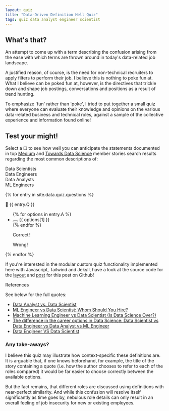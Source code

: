```yaml
---
layout: quiz
title: "Data-Driven Definition Hell Quiz"
tags: quiz data analyst engineer scientist
---
```


## What's that?

An attempt to come up with a term describing the confusion arising from the ease with which terms are thrown around in
today's data-related
job landscape.

A justified reason, of course, is the need for non-technical recruiters to apply filters to perform their job. I believe
this is nothing to poke fun at. What I believe can be poked fun at, however, is the directives that trickle down and
shape job postings, conversations and positions as a result of trend hunting.

To emphasize 'fun' rather than 'poke', I tried to put together a small quiz where everyone can evaluate their knowledge
and opinions on the various data-related business and technical roles, against a sample of the collective experience and
information
found online!

## Test your might!

Select a ☐ to see how well you can anticipate the statements documented in top [Medium](https://www.medium.com) and [Towards
Data Science](https://towardsdatascience.com) member stories
search results regarding the most common descriptions of:

<div class="md:mx-56 text-center rounded-2xl bg-slate-800">
    <p class="p-5 text-sm text-slate-400 font-mono">
        Data Scientists<br />
        Data Engineers<br />
        Data Analysts<br />
        ML Engineers<br />
    </p>
</div>

<!-- <div class="m-auto xs:w-[50%] sm:w-[30%]">
    <img class="m-auto rounded-2xl" src="{{site.baseurl}}/assets/gif/testYourMight.gif">
</div> -->

<div id="quiz-div" class='not-prose m-5 pt-5 sm:grid sm:grid-cols-2 sm:gap-x-5 sm:gap-y-8'>
    {% for entry in site.data.quiz.questions %}
    <div>
        <p class="font-semibold">🔎 {{ entry.Q }}</p>
        <ul class="m-3" id="{{ entry.correct }}">
            {% for options in entry.A %}
            <li>
                <button id="{{ options[0] }}"
                    class="bg-white text-gray-800 font-semibold m-auto w-4 h-4 border border-gray-400 rounded shadow active:bg-violet-50"></button>
                {{ options[1] }}
            </li>
            {% endfor %}
            <div class="" id="div{{ entry.correct }}">
                <div class="hidden text-xs bg-green-100 rounded-full sm:mx-6 m-auto w-auto mt-4 px-6 py-4"
                    id="correct{{ entry.correct }}">
                    <p class="text-center text-lg font-mono font-bold">Correct!</p>
                    <!-- <p class="">{{ entry.comment }}</p> -->
                </div>
                <div class="hidden text-xs bg-red-100 rounded-full sm:mx-6 m-auto w-auto mt-4 px-6 py-4"
                    id="false{{ entry.correct }}">
                    <p class="text-center text-lg font-mono font-bold">Wrong!</p>
                    <!-- <p class="">{{ entry.comment }}</p> -->
                </div>
            </div>
        </ul>
    </div>
    {% endfor %}
</div>

<div class="md:mx-10 rounded-2xl bg-slate-200">
    <!-- <p class="pt-2 text-center font-bold text-lg text-slate-600 font-mono">Note</p> -->
    <p class="pt-4 pb-4 px-4 text-sm text-slate-600 font-mono">
        If you're interested in the modular custom quiz functionality implemented here with Javascript, Tailwind and Jekyll, have a
        look at the source code for the 
        <a href="https://github.com/iokarkan/iokarkan.github.io/blob/main/_layouts/quiz.html">layout</a>
        and 
        <a href="https://github.com/iokarkan/iokarkan.github.io/blob/main/_layouts/quiz.html">post</a>
        for this post on Github!
    </p>
</div>

<div class="md:mx-10 rounded-2xl bg-slate-200">
    <p class="pt-2 text-center font-bold text-lg text-slate-600 font-mono">References</p>
    <p class="pt-1 px-4 text-sm text-slate-600 font-mono">
        See below for the full quotes:
    </p>
    <ul class="px-4 pb-2 text-sm">
        <li><a href="https://towardsdatascience.com/data-analyst-vs-data-scientist-a83af97ad472">Data Analyst vs. Data
                Scientist</a><br /></li>
        <li><a href="https://towardsdatascience.com/ml-engineer-vs-data-scientist-53c047666739">ML Engineer vs Data
                Scientist: Whom Should You Hire?</a><br /></li>
        <li><a href="https://towardsdatascience.com/mlevsds-3c89425baabb">Machine Learning Engineer vs Data Scientist
                (Is Data Science Over?)</a><br /></li>
        <li><a
                href="https://medium.com/@writuparnabanerjee/the-difference-in-the-career-options-in-data-science-data-scientist-vs-data-engineer-vs-data-33209d0ac880">The
                difference in the career options in Data Science: Data Scientist vs Data Engineer vs Data Analyst vs ML
                Engineer</a><br /></li>
        <li><a href="https://towardsdatascience.com/data-engineer-vs-data-scientist-bc8dab5ac124">Data Engineer VS Data
                Scientist</a><br /></li>
    </ul>
</div>


### Any take-aways?

I believe this quiz may illustrate how context-specific these definitions are. It is arguable that, if one knows
beforehand, for example, the title of the story containing a quote (i.e. how the author chooses to refer to each of the
roles compared) it would be far easier to choose correctly between the available options. 

But the fact remains, that different roles are discussed using definitions with near-perfect similarity. And while this confusion will resolve itself
significantly as time goes by, nebulous role details can only result in an overall feeling of job insecurity for new or existing employees.

<!-- ### Check also:
[https://datascience.stackexchange.com/questions/2403/data-science-without-knowledge-of-a-specific-topic-is-it-worth-pursuing-as-a-ca/2406#2406](https://datascience.stackexchange.com/questions/2403/data-science-without-knowledge-of-a-specific-topic-is-it-worth-pursuing-as-a-ca/2406#2406)

[https://www.springboard.com/blog/data-science/data-engineer-vs-data-analyst/#:~:text=Data%20analysts%20try%20to%20find,right%20career%20choice%20for%20you](https://www.springboard.com/blog/data-science/data-engineer-vs-data-analyst/#:~:text=Data%20analysts%20try%20to%20find,right%20career%20choice%20for%20you)

[https://www.quora.com/Whats-the-difference-between-a-data-scientist-and-an-AI-researcher](https://www.quora.com/Whats-the-difference-between-a-data-scientist-and-an-AI-researcher) -->